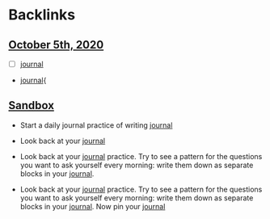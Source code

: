 
# Backlinks
## [October 5th, 2020](<October 5th, 2020.md>)
- [ ] [journal](<journal.md>)

- [journal](<journal.md>){

## [Sandbox](<Sandbox.md>)
- Start a daily journal practice of writing [journal](<journal.md>)

- Look back at your [journal](<journal.md>)

- Look back at your [journal](<journal.md>) practice. Try to see a pattern for the questions you want to ask yourself every morning: write them down as separate blocks in your [journal](<journal.md>).

- Look back at your [journal](<journal.md>) practice. Try to see a pattern for the questions you want to ask yourself every morning: write them down as separate blocks in your [journal](<journal.md>). Now pin your [journal](<journal.md>)

